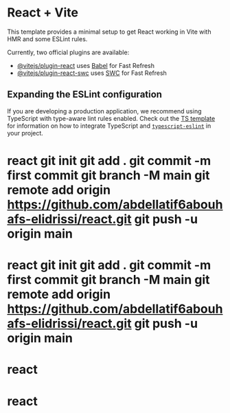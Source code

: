 # React + Vite

This template provides a minimal setup to get React working in Vite with HMR and some ESLint rules.

Currently, two official plugins are available:

- [@vitejs/plugin-react](https://github.com/vitejs/vite-plugin-react/blob/main/packages/plugin-react) uses [Babel](https://babeljs.io/) for Fast Refresh
- [@vitejs/plugin-react-swc](https://github.com/vitejs/vite-plugin-react/blob/main/packages/plugin-react-swc) uses [SWC](https://swc.rs/) for Fast Refresh

## Expanding the ESLint configuration

If you are developing a production application, we recommend using TypeScript with type-aware lint rules enabled. Check out the [TS template](https://github.com/vitejs/vite/tree/main/packages/create-vite/template-react-ts) for information on how to integrate TypeScript and [`typescript-eslint`](https://typescript-eslint.io) in your project.
# react git init git add . git commit -m first commit git branch -M main git remote add origin https://github.com/abdellatif6abouhafs-elidrissi/react.git git push -u origin main
# react git init git add . git commit -m first commit git branch -M main git remote add origin https://github.com/abdellatif6abouhafs-elidrissi/react.git git push -u origin main
# react
# react
